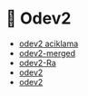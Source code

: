 # 📗 Odev2

<!--YPackage.YGitbookIntegration-tarafından-otomatik-oluşturulmuştur-->

- [odev2 aciklama](odev2%20aciklama.docx)
- [odev2-merged](odev2-merged.pdf)
- [odev2-Ra](odev2-Ra.pdf)
- [odev2](odev2.docx)
- [odev2](odev2.pdf)

<!--YPackage.YGitbookIntegration-tarafından-otomatik-oluşturulmuştur-->
